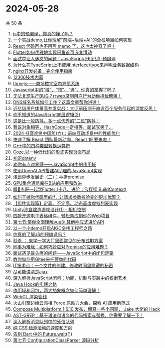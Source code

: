 # 2024-05-28

共 50 条

<!-- BEGIN JUEJIN -->
<!-- 最后更新时间 2024-05-28 02:01:05 +0800 -->
1. [js中的预编译，你真的懂了吗？](https://juejin.cn/post/7372400694765502505)
1. [一个实战demo,让你理解"前端+后端+AI"的全栈项目如何实现](https://juejin.cn/post/7372523264067764233)
1. [React 代码再也不用写 memo 了，这也太神奇了吧！](https://juejin.cn/post/7372523264067043337)
1. [Flutter如何优雅地实现闲鱼首页嵌套滑动](https://juejin.cn/post/7372137873976459327)
1. [面试中让人迷惑的问题：JavaScript小知识点-预编译](https://juejin.cn/post/7372456890343407631)
1. [为什么在TypeScript上不使用interface/type来声明业务数据结构](https://juejin.cn/post/7372765277460201482)
1. [nginx开发必备，完全使用指南](https://juejin.cn/post/7372366198099705866)
1. [12306技术内幕](https://juejin.cn/post/7372443227939012646)
1. [threejs——商场楼宇室内导航系统](https://juejin.cn/post/7372235604242300928)
1. [Javascript中的“域”、“预”、“译”，你真的掌握了吗？](https://juejin.cn/post/7372577541112561676)
1. [无法复现生产BUG？rrweb录制用户行为助你排忧解难！](https://juejin.cn/post/7372441501609721882)
1. [DNS域名系统如何工作？这篇文章帮你讲透！](https://juejin.cn/post/7372472076048515123)
1. [近亿级用户体量高并发实战：大促前压测干崩近百个服务引起的深度反思！](https://juejin.cn/post/7372463538680332300)
1. [你不知道的JavaScript底层逻辑(2)](https://juejin.cn/post/7372734627163439114)
1. [这是比一般防抖，多一点优秀的"二班"防抖！](https://juejin.cn/post/7372135071979831311)
1. [我说对象相等，HashCode一定相等，面试官笑了...](https://juejin.cn/post/7372456890343325711)
1. [2024 抖音欢笑中国年(六)：前端互动场景中的性能优化](https://juejin.cn/post/7372115662464581683)
1. [快速了解 React 团队最新动向，React 19 要来啦！](https://juejin.cn/post/7372400694764535849)
1. [C++中的四种类型转换运算符](https://juejin.cn/post/7372441501610180634)
1. [Coze,以一种低代码的形式实现页面布局](https://juejin.cn/post/7372523264067502089)
1. [初识dotenv](https://juejin.cn/post/7372443227939455014)
1. [劝你有点边界感——JavaScript中的作用域](https://juejin.cn/post/7372376472436441127)
1. [使用OpenAI API搭建AI助理的JavaScript实现](https://juejin.cn/post/7372466344145666089)
1. [浅谈异步发展史（二）：手撕promise](https://juejin.cn/post/7372400694765289513)
1. [GPU集合通信库在B站的应用和改进](https://juejin.cn/post/7372135071978897423)
1. [跟🤡杰哥一起学Flutter (十八、进阶：🔍探探 BuildContext)](https://juejin.cn/post/7372396174248935462)
1. [如何干掉你代码里的if，让请求参数校验变的更加优雅？](https://juejin.cn/post/7373136303179743243)
1. [【组件实现篇】定高、不定高、动态高度虚拟列表实现](https://juejin.cn/post/7372488623944728585)
1. [Unity沙盒建造游戏设计(1) - 相机控制](https://juejin.cn/post/7372082380482330658)
1. [四款开源电子表格组件，轻松集成到你的Web项目](https://juejin.cn/post/7372472076047614003)
1. [第七节:带你全面理解vue3: 其他响应式进阶API](https://juejin.cn/post/7372393680596205594)
1. [以一个小demo开启AIGC全栈工程师之路](https://juejin.cn/post/7372933691489910822)
1. [你真的了解JS的预编译吗？](https://juejin.cn/post/7372765277459316746)
1. [秒杀 ： 来学一学大厂里面常见的分布式ID方案](https://juejin.cn/post/7372469848344133666)
1. [同事为难我：如何巧妙应对Promise的应用难题？](https://juejin.cn/post/7372396200861646898)
1. [面试遇见最头疼的问题——JavaScript中的闭包逻辑](https://juejin.cn/post/7372863316911718441)
1. [教你如何用Gitee来托管你的代码](https://juejin.cn/post/7372456890343899151)
1. [IT技术点：一个文件的创建、修改时间里隐藏的秘密](https://juejin.cn/post/7372441501610131482)
1. [尽可能讲清楚ajax](https://juejin.cn/post/7372526448995106827)
1. [深入解析JavaScript闭包：功能、机制与实践中的权衡艺术](https://juejin.cn/post/7372494745576620067)
1. [Java Hook的实践之路](https://juejin.cn/post/7372126591215222835)
1. [作用域和闭包，两大抽象概念如何简单理解！](https://juejin.cn/post/7372813290650599439)
1. [WebGL 渲染管线](https://juejin.cn/post/7372463538680004620)
1. [火山引擎边缘云亮相 Force 原动力大会，探索 AI 应用新范式](https://juejin.cn/post/7372441501609623578)
1. [Compose Multiplatform 1.6.10 发布，解释一些小问题， Jake 大佬的 Hack](https://juejin.cn/post/7372572344249499675)
1. [AST-GREP：基于语法和语义的代码搜索与替换，你需要了解一下！](https://juejin.cn/post/7372445124753850387)
1. [深入解析消息队列中的死信队列](https://juejin.cn/post/7372456890343587855)
1. [纯 CSS 检测滚动的速度和方向](https://juejin.cn/post/7372813290651467791)
1. [告别 Dart 中的 Future.wait([])](https://juejin.cn/post/7372503361361068082)
1. [第七节 ConfigurationClassParser 源码分析](https://juejin.cn/post/7372235604242481152)
<!-- END JUEJIN -->